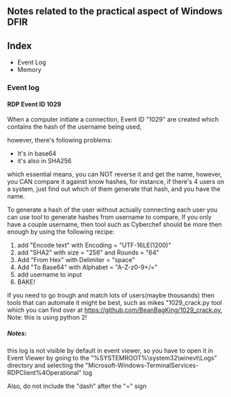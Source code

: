 ## Notes related to the practical aspect of Windows DFIR





## Index
+ Event Log
+ Memory

### Event log

#### RDP Event ID 1029

When a computer initiate a connection, Event ID "1029" are created which contains the hash of the username being used, 

however, there's following problems:
+ It's in base64
+ it's also in SHA256

which essential means, you can NOT reverse it and get the name, however, you CAN compare it against know hashes, for instance, if there's 4 users on a system, just find out which of them generate that hash, and you have the name.

To generate a hash of the user without actually connecting each user you can use tool to generate hashes from username to compare, If you only have a couple username, then tool such as Cyberchef should be more then enough by using the following recipe:
1. add "Encode text" with Encoding = "UTF-16LE(1200)"
2. add "SHA2" with size = "256" and Rounds = "64" 
3. Add "From Hex" with Delimiter = "space"
4. Add "To Base64" with Alphabet = "A-Z-z0-9+/="
5. add username to input
6. BAKE!

If you need to go trough and match lots of users(maybe thousands) then tools that can automate it might be best, such as mikes "1029_crack.py tool which you can find over at https://github.com/BeanBagKing/1029_crack.py, Note: this is using python 2!

##### Notes:
this log is not visible by default in event viewer, so you have to open it in Event Viewer by going to the "%SYSTEMROOT%\system32\winevt\Logs" directory and selecting the "Microsoft-Windows-TerminalServices-RDPClient%4Operational" log

Also, do not include the "dash" after the "=" sign
